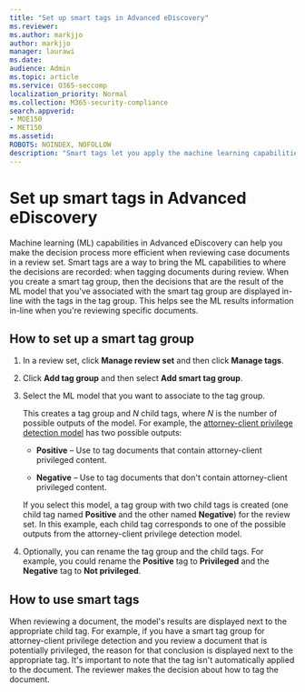 ```yaml
---
title: "Set up smart tags in Advanced eDiscovery"
ms.reviewer: 
ms.author: markjjo
author: markjjo
manager: laurawi
ms.date: 
audience: Admin
ms.topic: article
ms.service: O365-seccomp
localization_priority: Normal
ms.collection: M365-security-compliance 
search.appverid: 
- MOE150
- MET150
ms.assetid: 
ROBOTS: NOINDEX, NOFOLLOW 
description: "Smart tags let you apply the machine learning capabilities when reviewing content in an Advanced eDiscovery case. Use smart tag groups to display the results of machine-learning detection models, such as the attorney-client privilege model."
---
```


# Set up smart tags in Advanced eDiscovery

Machine learning (ML) capabilities in Advanced eDiscovery can help you make the decision process more efficient when reviewing case documents in a review set. Smart tags are a way to bring the ML capabilities to where the decisions are recorded: when tagging documents during review. When you create a smart tag group, then the decisions that are the result of the ML model that you've associated with the smart tag group are displayed in-line with the tags in the tag group. This helps see the ML results information in-line when you're reviewing specific documents.

## How to set up a smart tag group

1. In a review set, click **Manage review set** and then click **Manage tags**.

2. Click **Add tag group** and then select **Add smart tag group**.

3. Select the ML model that you want to associate to the tag group.
    
   This creates a tag group and *N* child tags, where *N* is the number of possible outputs of the model. For example, the [attorney-client privilege detection model](attorney-privilege-detection.md) has two possible outputs: 

   - **Positive** – Use to tag documents that contain attorney-client privileged content.
   
   - **Negative** – Use to tag documents that don't contain attorney-client privileged content.
    
    If you select this model, a tag group with two child tags is created (one child tag named **Positive** and the other named **Negative**) for the review set. In this example, each child tag corresponds to one of the possible outputs from the attorney-client privilege detection model.

4. Optionally, you can rename the tag group and the child tags. For example, you could rename the **Positive** tag to **Privileged** and the **Negative** tag to **Not privileged**.

## How to use smart tags

When reviewing a document, the model's results are displayed next to the appropriate child tag. For example, if you have a smart tag group for attorney-client privilege detection and you review a document that is potentially privileged, the reason for that conclusion is displayed next to the appropriate tag. It's important to note that the tag isn't automatically applied to the document. The reviewer makes the decision about how to tag the document.

